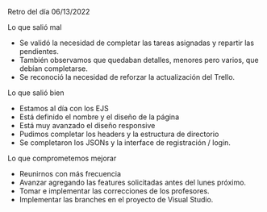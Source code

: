 
Retro del día 06/13/2022

Lo que salió mal

- Se validó la necesidad de completar las tareas asignadas y repartir las pendientes.
- También observamos que quedaban detalles, menores pero varios, que debían completarse.
- Se reconoció la necesidad de reforzar la actualización del Trello.

Lo que salió bien

- Estamos al día con los EJS
- Está definido el nombre y el diseño de la página
- Está muy avanzado el diseño responsive
- Pudimos completar los headers y la estructura de directorio
- Se completaron los JSONs y la interface de registración / login.

Lo que comprometemos mejorar

- Reunirnos con más frecuencia
- Avanzar agregando las features solicitadas antes del lunes próximo.
- Tomar e implementar las correcciones de los profesores.
- Implementar las branches en el proyecto de Visual Studio.

